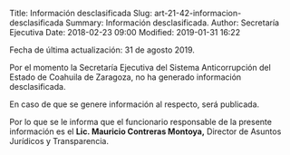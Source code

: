 Title: Información desclasificada
Slug: art-21-42-informacion-desclasificada
Summary: Información desclasificada.
Author: Secretaría Ejecutiva
Date: 2018-02-23 09:00
Modified: 2019-01-31 16:22


Fecha de última actualización: 31 de agosto 2019.

Por el momento la Secretaría Ejecutiva del Sistema Anticorrupción del Estado de Coahuila de Zaragoza, no ha generado información desclasificada.

En caso de que se genere información al respecto, será publicada.

Por lo que se le informa que el funcionario responsable de la presente información es el **Lic. Mauricio Contreras Montoya,** Director de Asuntos Jurídicos y Transparencia.
